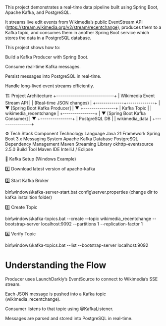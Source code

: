This project demonstrates a real-time data pipeline built using Spring Boot, Apache Kafka, and PostgreSQL.

It streams live edit events from Wikimedia’s public EventStream API (https://stream.wikimedia.org/v2/stream/recentchange), produces them to a Kafka topic, and consumes them in another Spring Boot service which stores the data in a PostgreSQL database.

This project shows how to:

Build a Kafka Producer with Spring Boot.

Consume real-time Kafka messages.

Persist messages into PostgreSQL in real-time.

Handle long-lived event streams efficiently.

🏗️ Project Architecture
          +-----------------------------+
          | Wikimedia Event Stream API  |
          | (Real-time JSON changes)    |
          +--------------+--------------+
                         |
                         ▼
              [Spring Boot Kafka Producer]
                         |
                         ▼
                 +----------------+
                 | Kafka Topic    |
                 | wikimedia_recentchange |
                 +----------------+
                         |
                         ▼
              [Spring Boot Kafka Consumer]
                         |
                         ▼
                 +----------------+
                 | PostgreSQL DB  |
                 | wikimedia_data |
                 +----------------+

⚙️ Tech Stack
Component	Technology
Language	Java 21
Framework	Spring Boot 3.x
Messaging System	Apache Kafka
Database	PostgreSQL
Dependency Management	Maven
Streaming Library	okhttp-eventsource 2.5.0
Build Tool	Maven
IDE	IntelliJ / Eclipse


🧩 Kafka Setup (Windows Example)

1️⃣ Download latest version of apache-kafka


2️⃣ Start Kafka Broker

bin\windows\kafka-server-start.bat config\server.properties  (change dir to kafka installtion folder)


3️⃣ Create Topic

bin\windows\kafka-topics.bat --create --topic wikimedia_recentchange --bootstrap-server localhost:9092 --partitions 1 --replication-factor 1


4️⃣ Verify Topic

bin\windows\kafka-topics.bat --list --bootstrap-server localhost:9092

# Understanding the Flow ##

Producer uses LaunchDarkly’s EventSource to connect to Wikimedia’s SSE stream.

Each JSON message is pushed into a Kafka topic (wikimedia_recentchange).

Consumer listens to that topic using @KafkaListener.

Messages are parsed and stored into PostgreSQL in real-time.

